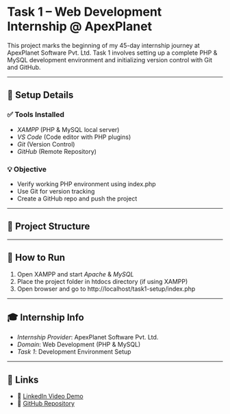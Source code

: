 # Task 1 – Web Development Internship @ ApexPlanet

This project marks the beginning of my 45-day internship journey at ApexPlanet Software Pvt. Ltd. Task 1 involves setting up a complete PHP & MySQL development environment and initializing version control with Git and GitHub.

---

## 🔧 Setup Details

### ✅ Tools Installed
- *XAMPP* (PHP & MySQL local server)
- *VS Code* (Code editor with PHP plugins)
- *Git* (Version Control)
- *GitHub* (Remote Repository)

### 💡 Objective
- Verify working PHP environment using index.php
- Use Git for version tracking
- Create a GitHub repo and push the project

---

## 📂 Project Structure


---

## 🚀 How to Run

1. Open XAMPP and start *Apache* & *MySQL*
2. Place the project folder in htdocs directory (if using XAMPP)
3. Open browser and go to http://localhost/task1-setup/index.php

---

## 🎓 Internship Info

- *Internship Provider*: ApexPlanet Software Pvt. Ltd.
- *Domain*: Web Development (PHP & MySQL)
- *Task 1*: Development Environment Setup

---

## 🔗 Links

- 🔗 [LinkedIn Video Demo](https://linkedin.com/your-video-link-here)
- 🔗 [GitHub Repository](https://github.com/Anila-1505/codebase-ignite)